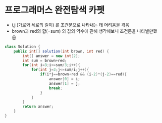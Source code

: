 # 프로그래머스 완전탐색 카펫

* i,j (가로와 세로의 길이) 를 조건문으로 나타내는 데 어려움을 겪음
* brown과 red의 합(=sum) 의 값의 약수에 관해 생각해보니 조건문을 나타낼만했음

~~~ java
class Solution {
    public int[] solution(int brown, int red) {
        int[] answer = new int[2];
        int sum = brown+red;
        for(int i=3;i<=sum/3;i++){
            for(int j=3;j<=sum/i;j++){
                if(i*j==brown+red && (i-2)*(j-2)==red){
                    answer[0] = i;
                    answer[1] = j;
                    break;
                }
            }
        }
        return answer;
    }
}
~~~

